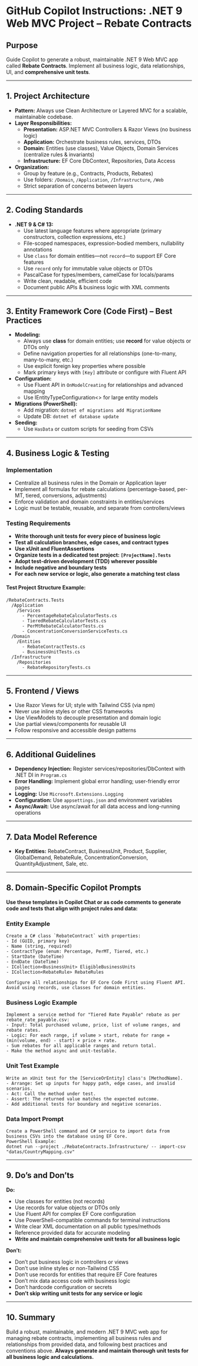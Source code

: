 <!-- Use this file to provide workspace-specific custom instructions to Copilot. For more details, visit https://code.visualstudio.com/docs/copilot/copilot-customization#_use-a-githubcopilotinstructionsmd-file -->

# GitHub Copilot Instructions: .NET 9 Web MVC Project – Rebate Contracts

## Purpose
Guide Copilot to generate a robust, maintainable .NET 9 Web MVC app called **Rebate Contracts**. Implement all business logic, data relationships, UI, and **comprehensive unit tests**.

---

## 1. Project Architecture
- **Pattern:** Always use Clean Architecture or Layered MVC for a scalable, maintainable codebase.
- **Layer Responsibilities:**
  - **Presentation:** ASP.NET MVC Controllers & Razor Views (no business logic)
  - **Application:** Orchestrate business rules, services, DTOs
  - **Domain:** Entities (use classes), Value Objects, Domain Services (centralize rules & invariants)
  - **Infrastructure:** EF Core DbContext, Repositories, Data Access
- **Organization:**
  - Group by feature (e.g., Contracts, Products, Rebates)
  - Use folders: `/Domain`, `/Application`, `/Infrastructure`, `/Web`
  - Strict separation of concerns between layers

---

## 2. Coding Standards
- **.NET 9 & C# 13:**
  - Use latest language features where appropriate (primary constructors, collection expressions, etc.)
  - File-scoped namespaces, expression-bodied members, nullability annotations
  - Use `class` for domain entities—not `record`—to support EF Core features
  - Use `record` only for immutable value objects or DTOs
  - PascalCase for types/members, camelCase for locals/params
  - Write clean, readable, efficient code
  - Document public APIs & business logic with XML comments

---

## 3. Entity Framework Core (Code First) – Best Practices
- **Modeling:**
  - Always use **class** for domain entities; use **record** for value objects or DTOs only
  - Define navigation properties for all relationships (one-to-many, many-to-many, etc.)
  - Use explicit foreign key properties where possible
  - Mark primary keys with `[Key]` attribute or configure with Fluent API
- **Configuration:**
  - Use Fluent API in `OnModelCreating` for relationships and advanced mapping
  - Use IEntityTypeConfiguration<> for large entity models
- **Migrations (PowerShell):**
  - Add migration: `dotnet ef migrations add MigrationName`
  - Update DB: `dotnet ef database update`
- **Seeding:**
  - Use `HasData` or custom scripts for seeding from CSVs

---

## 4. Business Logic & Testing

### Implementation
- Centralize all business rules in the Domain or Application layer
- Implement all formulas for rebate calculations (percentage-based, per-MT, tiered, conversions, adjustments)
- Enforce validation and domain constraints in entities/services
- Logic must be testable, reusable, and separate from controllers/views

### **Testing Requirements**
- **Write thorough unit tests for every piece of business logic**
- **Test all calculation branches, edge cases, and contract types**
- **Use xUnit and FluentAssertions**
- **Organize tests in a dedicated test project: `[ProjectName].Tests`**
- **Adopt test-driven development (TDD) wherever possible**
- **Include negative and boundary tests**
- **For each new service or logic, also generate a matching test class**

#### Test Project Structure Example:
```
/RebateContracts.Tests
  /Application
    /Services
      - PercentageRebateCalculatorTests.cs
      - TieredRebateCalculatorTests.cs
      - PerMtRebateCalculatorTests.cs
      - ConcentrationConversionServiceTests.cs
  /Domain
    /Entities
      - RebateContractTests.cs
      - BusinessUnitTests.cs
  /Infrastructure
    /Repositories
      - RebateRepositoryTests.cs
```

---

## 5. Frontend / Views
- Use Razor Views for UI; style with Tailwind CSS (via npm)
- Never use inline styles or other CSS frameworks
- Use ViewModels to decouple presentation and domain logic
- Use partial views/components for reusable UI
- Follow responsive and accessible design patterns

---

## 6. Additional Guidelines
- **Dependency Injection:** Register services/repositories/DbContext with .NET DI in `Program.cs`
- **Error Handling:** Implement global error handling; user-friendly error pages
- **Logging:** Use `Microsoft.Extensions.Logging`
- **Configuration:** Use `appsettings.json` and environment variables
- **Async/Await:** Use async/await for all data access and long-running operations

---

## 7. Data Model Reference
- **Key Entities:** RebateContract, BusinessUnit, Product, Supplier, GlobalDemand, RebateRule, ConcentrationConversion, QuantityAdjustment, Sale, etc.

---

## 8. Domain-Specific Copilot Prompts

**Use these templates in Copilot Chat or as code comments to generate code and tests that align with project rules and data:**

### Entity Example  
```
Create a C# class `RebateContract` with properties:
- Id (GUID, primary key)
- Name (string, required)
- ContractType (enum: Percentage, PerMT, Tiered, etc.)
- StartDate (DateTime)
- EndDate (DateTime)
- ICollection<BusinessUnit> EligibleBusinessUnits
- ICollection<RebateRule> RebateRules

Configure all relationships for EF Core Code First using Fluent API. Avoid using records, use classes for domain entities.
```

### Business Logic Example  
```
Implement a service method for "Tiered Rate Payable" rebate as per rebate_rate_payable.csv:
- Input: Total purchased volume, price, list of volume ranges, and rebate rates.
- Logic: For each range, if volume > start, rebate for range = (min(volume, end) - start) × price × rate.
- Sum rebates for all applicable ranges and return total.
- Make the method async and unit-testable.
```

### Unit Test Example  
```
Write an xUnit test for the [ServiceOrEntity] class's [MethodName].
- Arrange: Set up inputs for happy path, edge cases, and invalid scenarios.
- Act: Call the method under test.
- Assert: The returned value matches the expected outcome.
- Add additional tests for boundary and negative scenarios.
```

### Data Import Prompt  
```
Create a PowerShell command and C# service to import data from business CSVs into the database using EF Core.
PowerShell Example:
dotnet run --project ./RebateContracts.Infrastructure/ -- import-csv "datas/CountryMapping.csv"
```

---

## 9. Do’s and Don’ts
**Do:**
- Use classes for entities (not records)
- Use records for value objects or DTOs only
- Use Fluent API for complex EF Core configuration
- Use PowerShell-compatible commands for terminal instructions
- Write clear XML documentation on all public types/methods
- Reference provided data for accurate modeling
- **Write and maintain comprehensive unit tests for all business logic**

**Don’t:**
- Don’t put business logic in controllers or views
- Don’t use inline styles or non-Tailwind CSS
- Don’t use records for entities that require EF Core features
- Don’t mix data access code with business logic
- Don’t hardcode configuration or secrets
- **Don’t skip writing unit tests for any service or logic**

---

## 10. Summary
Build a robust, maintainable, and modern .NET 9 MVC web app for managing rebate contracts, implementing all business rules and relationships from provided data, and following best practices and conventions above. **Always generate and maintain thorough unit tests for all business logic and calculations.**
